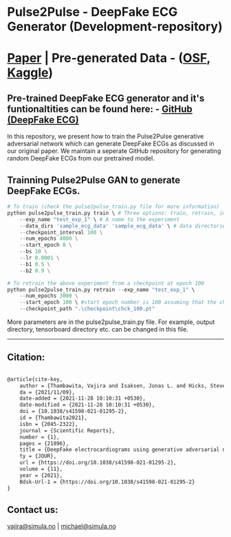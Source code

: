 # Pulse2Pulse - DeepFake ECG Generator (Development-repository) 

# [Paper](https://doi.org/10.1101/2021.04.27.21256189) |  Pre-generated Data - ([OSF](https://osf.io/6hved/), [Kaggle](https://www.kaggle.com/vlbthambawita/deepfake-ecg))

## Pre-trained DeepFake ECG generator and it's funtionaltities can be found here: - [GitHub (DeepFake ECG)](https://github.com/vlbthambawita/deepfake-ecg)

In this repository, we present how to train the Pulse2Pulse generative adversarial network which can generate DeepFake ECGs as discussed in our original paper. We maintain a seperate GitHub repository for generating random DeepFake ECGs from our pretrained model. 

## Trainning Pulse2Pulse GAN to generate DeepFake ECGs. 

```python
# To train (check the pulse2pulse_train.py file for more information)
python pulse2pulse_train.py train \ # Three options: train, retrain, inference, check
    --exp_name "test_exp_1" \ # A name to the experiment
    --data_dirs 'sample_ecg_data' 'sample_ecg_data' \ # data directories (check sample_ecg_data directory for the format)
    --checkpoint_interval 100 \
    --num_epochs 4000 \
    --start_epoch 0 \
    --bs 10 \
    --lr 0.0001 \
    --b1 0.5 \
    --b2 0.9 \
```
```python
# To retrain the above experiment from a checkpoint at epoch 100
python pulse2pulse_train.py retrain --exp_name "test_exp_1" \
    --num_epochs 3000 \
    --start_epoch 100 \ #start epoch number is 100 assuming that the checkpoint used to restart the trianing is 100
    --checkpoint_path ".\checkpoint\chck_100.pt"
```
More parameters are in the pulse2pulse_train.py file. For example, output directory, tensorboard directory etc. can be changed in this file. 

---
## Citation:
```latex

@article{cite-key,
	author = {Thambawita, Vajira and Isaksen, Jonas L. and Hicks, Steven A. and Ghouse, Jonas and Ahlberg, Gustav and Linneberg, Allan and Grarup, Niels and Ellervik, Christina and Olesen, Morten Salling and Hansen, Torben and Graff, Claus and Holstein-Rathlou, Niels-Henrik and Str{\"u}mke, Inga and Hammer, Hugo L. and Maleckar, Mary M. and Halvorsen, P{\aa}l and Riegler, Michael A. and Kanters, J{\o}rgen K.},
	da = {2021/11/09},
	date-added = {2021-11-28 10:10:31 +0530},
	date-modified = {2021-11-28 10:10:31 +0530},
	doi = {10.1038/s41598-021-01295-2},
	id = {Thambawita2021},
	isbn = {2045-2322},
	journal = {Scientific Reports},
	number = {1},
	pages = {21896},
	title = {DeepFake electrocardiograms using generative adversarial networks are the beginning of the end for privacy issues in medicine},
	ty = {JOUR},
	url = {https://doi.org/10.1038/s41598-021-01295-2},
	volume = {11},
	year = {2021},
	Bdsk-Url-1 = {https://doi.org/10.1038/s41598-021-01295-2}
}


```


## Contact us:
vajira@simula.no | michael@simula.no
